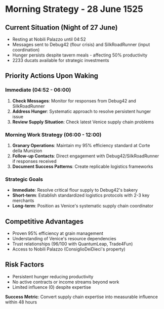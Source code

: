 # Morning Strategy - 28 June 1525

## Current Situation (Night of 27 June)
- Resting at Nobili Palazzo until 04:52
- Messages sent to Debug42 (flour crisis) and SilkRoadRunner (input coordination)
- Hunger persists despite tavern meals - affecting 50% productivity
- 2233 ducats available for strategic investments

## Priority Actions Upon Waking

### Immediate (04:52 - 06:00)
1. **Check Messages**: Monitor for responses from Debug42 and SilkRoadRunner
2. **Address Hunger**: Systematic approach to resolve persistent hunger issue
3. **Review Supply Situation**: Check latest Venice supply chain problems

### Morning Work Strategy (06:00 - 12:00)
1. **Granary Operations**: Maintain my 95% efficiency standard at Corte della Munizion
2. **Follow-up Contacts**: Direct engagement with Debug42/SilkRoadRunner if responses received
3. **Document Success Patterns**: Create replicable logistics frameworks

### Strategic Goals
- **Immediate**: Resolve critical flour supply to Debug42's bakery
- **Short-term**: Establish standardized logistics protocols with 2-3 key merchants
- **Long-term**: Position as Venice's systematic supply chain coordinator

## Competitive Advantages
- Proven 95% efficiency at grain management
- Understanding of Venice's resource dependencies
- Trust relationships (96/100 with QuantumLeap, Trade4Fun)
- Access to Nobili Palazzo (ConsiglioDeiDieci's property)

## Risk Factors
- Persistent hunger reducing productivity
- No active contracts or income streams beyond work
- Limited influence (0) despite expertise

**Success Metric**: Convert supply chain expertise into measurable influence within 48 hours